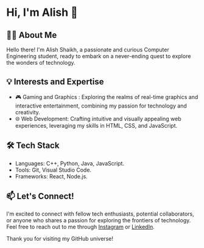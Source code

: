 # Hi, I'm Alish 👋

## 👩‍💻 About Me
Hello there! I'm Alish Shaikh, a passionate and curious Computer Engineering student, ready to embark on a never-ending quest to explore the wonders of technology.

## 💡 Interests and Expertise
- 🎮 Gaming and Graphics : Exploring the realms of real-time graphics and interactive entertainment, combining my passion for technology and creativity.
- 🌐 Web Development: Crafting intuitive and visually appealing web experiences, leveraging my skills in HTML, CSS, and JavaScript.

## 🛠️ Tech Stack

- Languages: C++, Python, Java, JavaScript.
- Tools: Git, Visual Studio Code.
- Frameworks: React, Node.js.

## 📫 Let's Connect!

I'm excited to connect with fellow tech enthusiasts, potential collaborators, or anyone who shares a passion for exploring the frontiers of technology. Feel free to reach out to me through [Instagram](https://www.instagram.com/ali_shaikhh7/) or [LinkedIn](https://www.linkedin.com/in/alish-shaikh-0b8408172/).

Thank you for visiting my GitHub universe!
<!--
**Ali4574/Ali4574** is a ✨ _special_ ✨ repository because its `README.md` (this file) appears on your GitHub profile.

Here are some ideas to get you started:

- 🔭 I’m currently working on ...
- 🌱 I’m currently learning ...
- 👯 I’m looking to collaborate on ...
- 🤔 I’m looking for help with ...
- 💬 Ask me about ...
- 📫 How to reach me: ...
- 😄 Pronouns: ...
- ⚡ Fun fact: ...
-->
